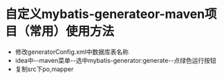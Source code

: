 # 自定义mybatis-generateor-maven项目（常用）使用方法
- 修改generatorConfig.xml中数据库表名称
- idea中--maven菜单--选中mybatis-generator:generate--点绿色运行按钮  
- 复制src下po,mapper
